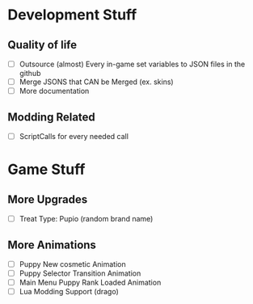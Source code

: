 # Development Stuff

## Quality of life

- [ ] Outsource (almost) Every in-game set variables to JSON files in the github
- [ ] Merge JSONS that CAN be Merged (ex. skins)
- [ ] More documentation

## Modding Related

- [ ] ScriptCalls for every needed call

# Game Stuff

## More Upgrades

- [ ] Treat Type: Pupio (random brand name)

## More Animations

- [ ] Puppy New cosmetic Animation
- [ ] Puppy Selector Transition Animation
- [ ] Main Menu Puppy Rank Loaded Animation
- [ ] Lua Modding Support (drago)
